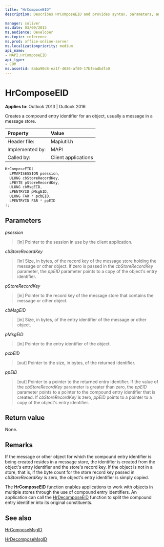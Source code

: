 ```yaml
---
title: "HrComposeEID"
description: Describes HrComposeEID and provides syntax, parameters, and return value.
 
manager: soliver
ms.date: 03/09/2015
ms.audience: Developer
ms.topic: reference
ms.prod: office-online-server
ms.localizationpriority: medium
api_name:
- MAPI.HrComposeEID
api_type:
- COM
ms.assetid: 8aba90d8-ea1f-4636-af80-17bfeadbdfa0
---
```


# HrComposeEID

**Applies to**: Outlook 2013 | Outlook 2016
  
Creates a compound entry identifier for an object, usually a message in a message store.
  
|Property |Value |
|:-----|:-----|
|Header file:  <br/> |Mapiutil.h  <br/> |
|Implemented by:  <br/> |MAPI  <br/> |
|Called by:  <br/> |Client applications  <br/> |

```cpp
HrComposeEID(
  LPMAPISESSION psession,
  ULONG cbStoreRecordKey,
  LPBYTE pStoreRecordKey,
  ULONG cbMsgEID,
  LPENTRYID pMsgEID,
  ULONG FAR * pcbEID,
  LPENTRYID FAR * ppEID
);
```

## Parameters

 _psession_
  
> [in] Pointer to the session in use by the client application.

 _cbStoreRecordKey_
  
> [in] Size, in bytes, of the record key of the message store holding the message or other object. If zero is passed in the _cbStoreRecordKey_ parameter, the  _ppEID_ parameter points to a copy of the object's entry identifier.

 _pStoreRecordKey_
  
> [in] Pointer to the record key of the message store that contains the message or other object.

 _cbMsgEID_
  
> [in] Size, in bytes, of the entry identifier of the message or other object.

 _pMsgEID_
  
> [in] Pointer to the entry identifier of the object.

 _pcbEID_
  
> [out] Pointer to the size, in bytes, of the returned identifier.

 _ppEID_
  
> [out] Pointer to a pointer to the returned entry identifier. If the value of the  _cbStoreRecordKey_ parameter is greater than zero, the  _ppEID_ parameter points to a pointer to the compound entry identifier that is created. If _cbStoreRecordKey_ is zero, _ppEID_ points to a pointer to a copy of the object's entry identifier.

## Return value

None.
  
## Remarks

If the message or other object for which the compound entry identifier is being created resides in a message store, the identifier is created from the object's entry identifier and the store's record key. If the object is not in a store, that is, if the byte count for the store record key passed in  _cbStoreRecordKey_ is zero, the object's entry identifier is simply copied.
  
The **HrComposeEID** function enables applications to work with objects in multiple stores through the use of compound entry identifiers. An application can call the [HrDecomposeEID](hrdecomposeeid.md) function to split the compound entry identifier into its original constituents.
  
## See also

[HrComposeMsgID](hrcomposemsgid.md)
  
[HrDecomposeMsgID](hrdecomposemsgid.md)
